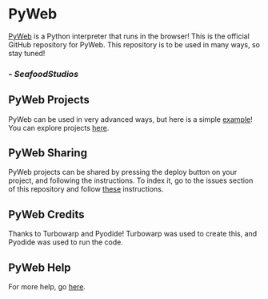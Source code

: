 # PyWeb
[PyWeb](https://pyweb.seafoodstudios.com/) is a Python interpreter that runs in the browser!
This is the official GitHub repository for PyWeb.
This repository is to be used in many ways, so stay tuned!

### ***- SeafoodStudios***

## PyWeb Projects
PyWeb can be used in very advanced ways, but here is a simple [example](https://pyweb.seafoodstudios.com/SeafoodStudios/PyWeb)!
You can explore projects [here](https://pyweb.seafoodstudios.com/explore.html).

## PyWeb Sharing
PyWeb projects can be shared by pressing the deploy button on your project, and following the instructions. To index it, go to the issues section of this repository and follow [these](https://github.com/SeafoodStudios/PyWeb/issues/1) instructions.

## PyWeb Credits
Thanks to Turbowarp and Pyodide! Turbowarp was used to create this, and Pyodide was used to run the code.

## PyWeb Help
For more help, go [here](https://pyweb.seafoodstudios.com/info.html).
